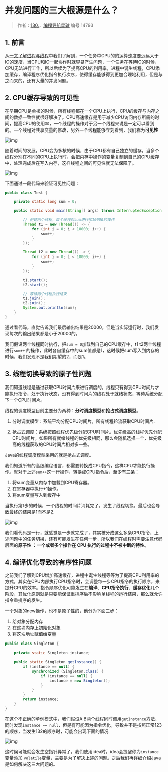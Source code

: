 # 并发问题的三大根源是什么？

> 作者：[130.](https://www.code-nav.cn/user/1613530088253423618/info)，[编程导航星球](https://wx.zsxq.com/dweb2/index/group/51122858222824) 编号 14793

## 1. 前言

从[一文了解进程与线程](https://articles.zsxq.com/id_1lqk669aru6k.html)中我们了解到，一个任务中CPU的的运算速度要远远大于IO的速度，当CPU和IO一起协作时就容易产生问题，一个任务在等待IO的时候，CPU无法进行工作，所以后续为了提高CPU的利用率，进程中诞生线程，CPU添加缓存，编译程序优化指令执行次序，使得缓存能够得到更加合理地利用，但是与之而来的，还有大量的并发问题。

## 2. CPU缓存导致的可见性

在早期CPU是单核的时候，所有线程都在一个CPU上执行，CPU的缓存与内存之间的数据一致性就很好解决了。CPU高速缓存是用于减少CPU访问内存所需的时间，提高CPU的使用率，一个线程的操作对于另一个线程来说是一定可以看到的。一个线程对共享变量的修改，另外一个线程能够立刻看到，我们称为**可见性**

![img](https://pic.yupi.icu/5563/202403152110832.png)

随着时间的发展，CPU变为多核的时候，由于CPU都有自己独立的缓存，当多个线程分别在不同的CPU上执行时，会把内存中操作的变量复制到自己的CPU缓存中，处理完成后在写入内存，这样线程之间的可见性就无法保障了。

![img](https://pic.yupi.icu/5563/202403152110838.png)

下面通过一段代码来验证可见性问题：
```java
public class Test {

    private static long sum = 0;

    public static void main(String[] args) throws InterruptedException {

        // 创建两个线程，每个线程对sum进行加10000的操作
        Thread t1 = new Thread(() -> {
            for (int i = 0; i < 10000; i++) {
                sum++;
            }
        });

        Thread t2 = new Thread(() -> {
            for (int i = 0; i < 10000; i++) {
                sum++;
            }
        });

        t1.start();
        t2.start();

        // 等待两个线程执行结束
        t1.join();
        t2.join();
        System.out.println(sum);
    }
}
```
通过看代码，直觉告诉我们最后输出结果是20000，但是当实际运行时，我们发现每次的输出结果都是小于20000的。

我们假设两个线程同时执行，把`sum = 0`加载到自己的CPU缓存中，t1 t2两个线程进行`sum++`
的操作，此时各自缓存中的sum值都是1，这时候把sum写入到内存的时候，我们发现不是我们期望的2，而是1。

## 3. 线程切换导致的原子性问题

我们知道线程是通过获取CPU时间片来进行调度的，线程只有得到CPU时间片才能执行指令，处于执行状态，没有得到时间片的线程处于就绪状态，等待系统分配下一个CPU时间片。

线程的调度模型目前主要分为两种：**分时调度模型**和**抢占式调度模型**。

1. 分时调度模型：系统平均分配CPU时间片，所有线程轮流获取CPU时间片.

2. 抢占式调度：系统按照线程优先级分配CPU时间片。优先级高的线程优先分配CPU时间片，如果所有就绪线程的优先级相同，那么会随机选择一个，优先级高的线程获取的CPU时间片相对多一些。

Java的线程调度模型采用的就是抢占式调度。

我们知道所有的高级编程语言，都需要转换成CPU指令，这样CPU才能执行操作。就对于上述`sum++`这一行操作，转换成CPU指令后，至少有三条：

1. 将sum变量从内存中加载到CPU寄存器。
2. 在寄存器中执行+1操作。
3. 将sum变量写入到缓存中

当执行第1步的时候，一个线程的时间片消耗完了，发生了线程切换，最后也会导致最终的结果是1而不是2.

![img](https://pic.yupi.icu/5563/202403152110479.png)

我们看代码是一行，就感觉是一步就完成了，其实被分成这么多条CPU指令，上述问题中的任务切换，还有可能发生在任何一步，所以我们在编程时需要注意代码层面的**原子性 ：一个或者多个操作在 CPU 执行的过程中不被中断的特性**。

## 4. 编译优化导致的有序性问题

之前我们了解到CPU增加高速缓存，进程中诞生线程等等为了提高CPU利用率的方式，其实在CPU内部执行CPU指令时，会调整每一步CPU指令的执行顺序，来提升CPU的效率。指令顺序优化可能发生在**编译**、**CPU指令执行**、**缓存优化**几个阶段，其优化原则就是只要能保证重排序后不影响单线程的运行结果，那么就允许指令重排序的发生。

一个对象的new操作，也不是原子性的，他分为下面三步：

1. 给对象分配内存
2. 在这块内存上初始化对象
3. 将这块地址赋值给变量

```java
public class Singleton {

    private static Singleton instance;

    public static Singleton getInstance() {
        if (instance == null) {
            synchronized (Singleton.class) {
                if (instance == null) {
                    instance = new Singleton();
                }
            }
        }
        return instance;
    }
}
```

在这个不正确的单例模式中，我们假设A B两个线程同时调用`getInstance`方法，同时发现`instance == null`，但是有可能因为指令优化，导致并不是按照正常123的顺序，当发生132的顺序时，可能会出现下面的情况

![img](https://pic.yupi.icu/5563/202403152111908.png)

这时候可能就会发生空指针异常了，我们使用idea时，idea会提醒你为`instance`变量添加
`volatile`变量，主要是为了解决上述的问题。之后我们再详细介绍Java是如何解决这三大问题的。